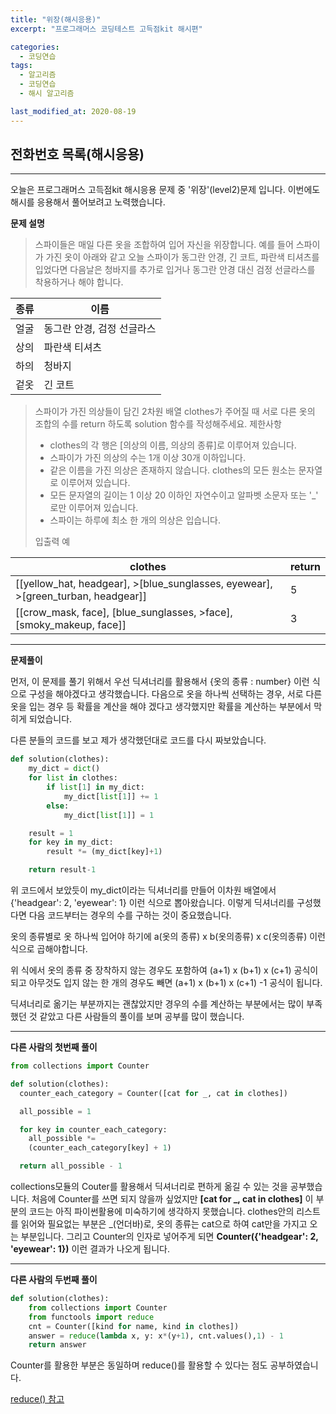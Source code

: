 ```yaml
---
title: "위장(해시응용)"
excerpt: "프로그래머스 코딩테스트 고득점kit 해시편"

categories:
  - 코딩연습
tags:
  - 알고리즘
  - 코딩연습
  - 해시 알고리즘

last_modified_at: 2020-08-19
---
```

## 전화번호 목록(해시응용)
---
오늘은 프로그래머스 고득점kit 해시응용 문제 중 '위장'(level2)문제 입니다. 이번에도 해시를 응용해서 풀어보려고 노력했습니다.

**문제 설명**

>스파이들은 매일 다른 옷을 조합하여 입어 자신을 위장합니다.
예를 들어 스파이가 가진 옷이 아래와 같고 오늘 스파이가 동그란 안경, 긴 코트, 파란색 티셔츠를 입었다면 다음날은 청바지를 추가로 입거나 동그란 안경 대신 검정 선글라스를 착용하거나 해야 합니다.
>
종류 |	이름
-|-|
얼굴	|동그란 안경, 검정 선글라스
상의	|파란색 티셔츠
하의	|청바지
겉옷	|긴 코트
>스파이가 가진 의상들이 담긴 2차원 배열 clothes가 주어질 때 서로 다른 옷의 조합의 수를 return 하도록 solution 함수를 작성해주세요.
>제한사항
>- clothes의 각 행은 [의상의 이름, 의상의 종류]로 이루어져 있습니다.
>- 스파이가 가진 의상의 수는 1개 이상 30개 이하입니다.
>- 같은 이름을 가진 의상은 존재하지 않습니다.
clothes의 모든 원소는 문자열로 이루어져 있습니다.
>- 모든 문자열의 길이는 1 이상 20 이하인 자연수이고 알파벳 소문자 또는 '_' 로만 이루어져 있습니다.
>- 스파이는 하루에 최소 한 개의 의상은 입습니다.
>
>입출력 예
>
clothes|	return
-|-|
[[yellow_hat, headgear], >[blue_sunglasses, eyewear], >[green_turban, headgear]]|	5
[[crow_mask, face], [blue_sunglasses, >face], [smoky_makeup, face]]|	3
***

**문제풀이**

먼저, 이 문제를 풀기 위해서 우선 딕셔너리를 활용해서 {옷의 종류 : number} 이런 식으로 구성을 해야겠다고 생각했습니다.
다음으로 옷을 하나씩 선택하는 경우, 서로 다른 옷을 입는 경우 등 확률을 계산을 해야 겠다고 생각했지만 확률을 계산하는 부분에서 막히게 되었습니다.

다른 분들의 코드를 보고 제가 생각했던대로 코드를 다시 짜보았습니다.

```python
def solution(clothes):
    my_dict = dict()
    for list in clothes:
        if list[1] in my_dict:
            my_dict[list[1]] += 1
        else:
            my_dict[list[1]] = 1

    result = 1
    for key in my_dict:
        result *= (my_dict[key]+1)

    return result-1
```

위 코드에서 보았듯이 my_dict이라는 딕셔너리를 만들어 이차원 배열에서 {'headgear': 2, 'eyewear': 1} 이런 식으로 뽑아왔습니다. 이렇게 딕셔너리를 구성했다면 다음 코드부터는 경우의 수를 구하는 것이 중요했습니다.

옷의 종류별로 옷 하나씩 입어야 하기에 a(옷의 종류) x b(옷의종류) x c(옷의종류) 이런식으로 곱해야합니다.

위 식에서 옷의 종류 중 장착하지 않는 경우도 포함하여 (a+1) x (b+1) x (c+1) 공식이 되고 아무것도 입지 않는 한 개의 경우도 빼면  (a+1) x (b+1) x (c+1) -1 공식이 됩니다.

딕셔너리로 옮기는 부분까지는 괜찮았지만 경우의 수를 계산하는 부분에서는 많이 부족했던 것 같았고 다른 사람들의 풀이를 보며 공부를 많이 했습니다.


***
**다른 사람의 첫번째 풀이**
```python
from collections import Counter

def solution(clothes):
  counter_each_category = Counter([cat for _, cat in clothes])

  all_possible = 1

  for key in counter_each_category:
    all_possible *=
    (counter_each_category[key] + 1)

  return all_possible - 1

```

collections모듈의 Couter를 활용해서 딕셔너리로 편하게 옮길 수 있는 것을 공부했습니다. 처음에 Counter를 쓰면 되지 않을까 싶었지만 **[cat for _, cat in clothes]** 이 부분의 코드는 아직 파이썬활용에 미숙하기에 생각하지 못했습니다. clothes안의 리스트를 읽어와 필요없는 부분은 _(언더바)로, 옷의 종류는 cat으로 하여 cat만을 가지고 오는 부분입니다. 그리고 Counter의 인자로 넣어주게 되면  **Counter({'headgear': 2, 'eyewear': 1})** 이런 결과가 나오게 됩니다.

***

**다른 사람의 두번째 풀이**
```python
def solution(clothes):
    from collections import Counter
    from functools import reduce
    cnt = Counter([kind for name, kind in clothes])
    answer = reduce(lambda x, y: x*(y+1), cnt.values(),1) - 1
    return answer
```
Counter를 활용한 부분은 동일하며 reduce()를 활용할 수 있다는 점도 공부하였습니다.


[reduce() 참고](https://python-reference.readthedocs.io/en/latest/docs/functions/reduce.html)
